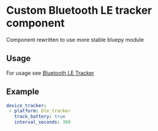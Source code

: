 # Custom Bluetooth LE tracker component

Component rewritten to use more stable bluepy module

## Usage
For usage see [Bluetooth LE Tracker](https://www.home-assistant.io/integrations/bluetooth_le_tracker/)

## Example

```yaml
device_tracker:
 - platform: ble_tracker
   track_battery: true
   interval_seconds: 360
```
